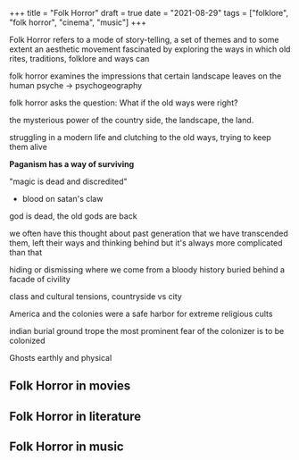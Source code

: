 +++
title = "Folk Horror"
draft = true
date = "2021-08-29"
tags = ["folklore", "folk horror", "cinema", "music"]
+++

Folk Horror refers to a mode of story-telling, a set of themes and to some extent an aesthetic movement fascinated by exploring the ways in which old rites, traditions, folklore and ways can

folk horror examines the impressions that certain landscape leaves on the human psyche -> psychogeography

folk horror asks the question: What if the old ways were right?

the mysterious power of the country side, the landscape, the land.

struggling in a modern life and clutching to the old ways, trying to keep them alive

**Paganism has a way of surviving**

"magic is dead and discredited"
- blood on satan's claw

god is dead, the old gods are back

we often have this thought about past generation that we have transcended them, left their ways and thinking behind but it's always more complicated than that

hiding or dismissing where we come from
a bloody history buried behind a facade of civility

class and cultural tensions, countryside vs city

America and the colonies were a safe harbor for extreme religious cults

indian burial ground trope
the most prominent fear of the colonizer is to be colonized

Ghosts earthly and physical

## Folk Horror in movies

## Folk Horror in literature

## Folk Horror in music
